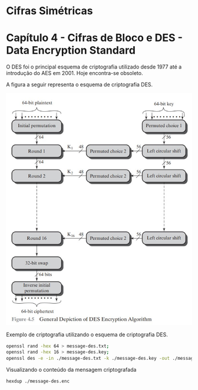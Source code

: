 # Cifras Simétricas

# Capítulo 4 - Cifras de Bloco e DES - Data Encryption Standard

O DES foi o principal esquema de criptografia utilizado desde 1977 até a introdução do AES em 2001.
Hoje encontra-se obsoleto.

A figura a seguir representa o esquema de criptografia DES.

![image](./DES.jpg)

Exemplo de criptografia utilizando o esquema de criptografia DES.
```sh
openssl rand -hex 64 > message-des.txt; 
openssl rand -hex 16 > message-des.key;
openssl des -e -in ./message-des.txt -k ./message-des.key -out ./message-des.enc

```

Visualizando o conteúdo da mensagem criptografada
```sh
hexdup ./message-des.enc
```